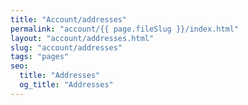 ```yaml
---
title: "Account/addresses"
permalink: "account/{{ page.fileSlug }}/index.html"
layout: "account/addresses.html"
slug: "account/addresses"
tags: "pages"
seo:
  title: "Addresses"
  og_title: "Addresses"
---
```



